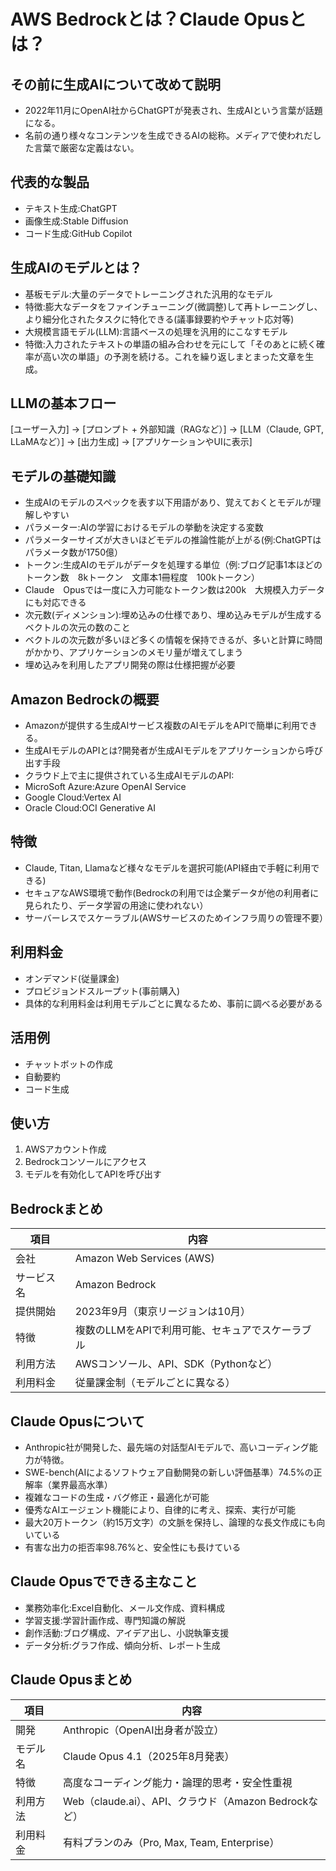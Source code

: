 # AWS Bedrockとは？Claude Opusとは？

## その前に生成AIについて改めて説明
- 2022年11月にOpenAI社からChatGPTが発表され、生成AIという言葉が話題になる。
- 名前の通り様々なコンテンツを生成できるAIの総称。メディアで使われだした言葉で厳密な定義はない。

## 代表的な製品
- テキスト生成:ChatGPT
- 画像生成:Stable Diffusion
- コード生成:GitHub Copilot

## 生成AIのモデルとは？
- 基板モデル:大量のデータでトレーニングされた汎用的なモデル
- 特徴:膨大なデータをファインチューニング(微調整)して再トレーニングし、より細分化されたタスクに特化できる(議事録要約やチャット応対等)
- 大規模言語モデル(LLM):言語ベースの処理を汎用的にこなすモデル
- 特徴:入力されたテキストの単語の組み合わせを元にして「そのあとに続く確率が高い次の単語」の予測を続ける。これを繰り返しまとまった文章を生成。

## LLMの基本フロー
[ユーザー入力]
      →
[プロンプト + 外部知識（RAGなど）]
      →
[LLM（Claude, GPT, LLaMAなど）]
      →
[出力生成]
      →
[アプリケーションやUIに表示]

## モデルの基礎知識
- 生成AIのモデルのスペックを表す以下用語があり、覚えておくとモデルが理解しやすい
- パラメーター:AIの学習におけるモデルの挙動を決定する変数
- パラメーターサイズが大きいほどモデルの推論性能が上がる(例:ChatGPTはパラメータ数が1750億）
- トークン:生成AIのモデルがデータを処理する単位（例:ブログ記事1本ほどのトークン数　8kトークン　文庫本1冊程度　100kトークン）
- Claude　Opusでは一度に入力可能なトークン数は200k　大規模入力データにも対応できる
- 次元数(ディメンション):埋め込みの仕様であり、埋め込みモデルが生成するベクトルの次元の数のこと
- ベクトルの次元数が多いほど多くの情報を保持できるが、多いと計算に時間がかかり、アプリケーションのメモリ量が増えてしまう
- 埋め込みを利用したアプリ開発の際は仕様把握が必要

## Amazon Bedrockの概要
- Amazonが提供する生成AIサービス複数のAIモデルをAPIで簡単に利用できる。
- 生成AIモデルのAPIとは?開発者が生成AIモデルをアプリケーションから呼び出す手段
- クラウド上で主に提供されている生成AIモデルのAPI:
- MicroSoft Azure:Azure OpenAI Service
- Google Cloud:Vertex AI
- Oracle Cloud:OCI Generative AI

## 特徴
- Claude, Titan, Llamaなど様々なモデルを選択可能(API経由で手軽に利用できる)
- セキュアなAWS環境で動作(Bedrockの利用では企業データが他の利用者に見られたり、データ学習の用途に使われない）
- サーバーレスでスケーラブル(AWSサービスのためインフラ周りの管理不要）

## 利用料金
- オンデマンド(従量課金)
- プロビジョンドスループット(事前購入)
- 具体的な利用料金は利用モデルごとに異なるため、事前に調べる必要がある

## 活用例
- チャットボットの作成
- 自動要約
- コード生成

## 使い方
1. AWSアカウント作成
2. Bedrockコンソールにアクセス
3. モデルを有効化してAPIを呼び出す

## Bedrockまとめ

| 項目       | 内容                                             |
|------------|--------------------------------------------------|
| 会社       | Amazon Web Services (AWS)                        |
| サービス名 | Amazon Bedrock                                   |
| 提供開始   | 2023年9月（東京リージョンは10月）                |
| 特徴       | 複数のLLMをAPIで利用可能、セキュアでスケーラブル |
| 利用方法   | AWSコンソール、API、SDK（Pythonなど）            |
| 利用料金   | 従量課金制（モデルごとに異なる）                 |

## Claude Opusについて
- Anthropic社が開発した、最先端の対話型AIモデルで、高いコーディング能力が特徴。
- SWE-bench(AIによるソフトウェア自動開発の新しい評価基準）74.5%の正解率（業界最高水準）
- 複雑なコードの生成・バグ修正・最適化が可能
- 優秀なAIエージェント機能により、自律的に考え、探索、実行が可能
- 最大20万トークン（約15万文字）の文脈を保持し、論理的な長文作成にも向いている
- 有害な出力の拒否率98.76%と、安全性にも長けている

## Claude Opusでできる主なこと
- 業務効率化:Excel自動化、メール文作成、資料構成
- 学習支援:学習計画作成、専門知識の解説
- 創作活動:ブログ構成、アイデア出し、小説執筆支援
- データ分析:グラフ作成、傾向分析、レポート生成

## Claude Opusまとめ
| 項目     | 内容                                                  |
|----------|-------------------------------------------------------|
| 開発     | Anthropic（OpenAI出身者が設立）                       |
| モデル名 | Claude Opus 4.1（2025年8月発表）                      |
| 特徴     | 高度なコーディング能力・論理的思考・安全性重視        |
| 利用方法 | Web（claude.ai）、API、クラウド（Amazon Bedrockなど） |
| 利用料金 | 有料プランのみ（Pro, Max, Team, Enterprise）          |

